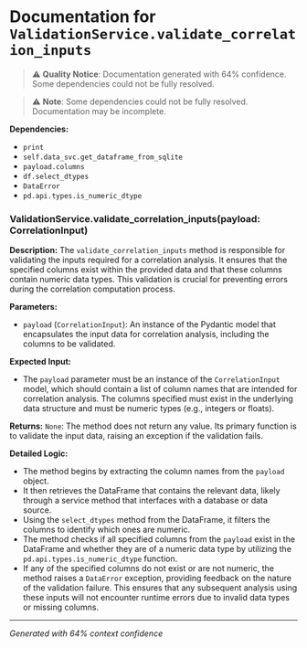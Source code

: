 # Documentation for `ValidationService.validate_correlation_inputs`

> ⚠️ **Quality Notice**: Documentation generated with 64% confidence. Some dependencies could not be fully resolved.


> ⚠️ **Note**: Some dependencies could not be fully resolved. Documentation may be incomplete.

**Dependencies:**
- `print`
- `self.data_svc.get_dataframe_from_sqlite`
- `payload.columns`
- `df.select_dtypes`
- `DataError`
- `pd.api.types.is_numeric_dtype`
### ValidationService.validate_correlation_inputs(payload: CorrelationInput)

**Description:**
The `validate_correlation_inputs` method is responsible for validating the inputs required for a correlation analysis. It ensures that the specified columns exist within the provided data and that these columns contain numeric data types. This validation is crucial for preventing errors during the correlation computation process.

**Parameters:**
- `payload` (`CorrelationInput`): An instance of the Pydantic model that encapsulates the input data for correlation analysis, including the columns to be validated.

**Expected Input:**
- The `payload` parameter must be an instance of the `CorrelationInput` model, which should contain a list of column names that are intended for correlation analysis. The columns specified must exist in the underlying data structure and must be numeric types (e.g., integers or floats).

**Returns:**
`None`: The method does not return any value. Its primary function is to validate the input data, raising an exception if the validation fails.

**Detailed Logic:**
- The method begins by extracting the column names from the `payload` object.
- It then retrieves the DataFrame that contains the relevant data, likely through a service method that interfaces with a database or data source.
- Using the `select_dtypes` method from the DataFrame, it filters the columns to identify which ones are numeric.
- The method checks if all specified columns from the `payload` exist in the DataFrame and whether they are of a numeric data type by utilizing the `pd.api.types.is_numeric_dtype` function.
- If any of the specified columns do not exist or are not numeric, the method raises a `DataError` exception, providing feedback on the nature of the validation failure. This ensures that any subsequent analysis using these inputs will not encounter runtime errors due to invalid data types or missing columns.

---
*Generated with 64% context confidence*
